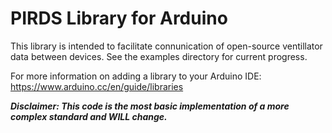 # PIRDS Library for Arduino

This library is intended to facilitate connunication of open-source ventillator data between devices. See the examples directory for current progress. 

For more information on adding a library to your Arduino IDE: https://www.arduino.cc/en/guide/libraries

***Disclaimer: This code is the most basic implementation of a more complex standard and WILL change.*** 
